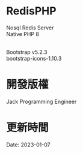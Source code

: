 # RedisPHP
Nosql Redis Server<br>
Native PHP 8<br><br>

Bootstrap  v5.2.3<br>
bootstrap-icons-1.10.3<br>

# 開發版權
Jack Programming Engineer

# 更新時間
Date: 2023-01-07
